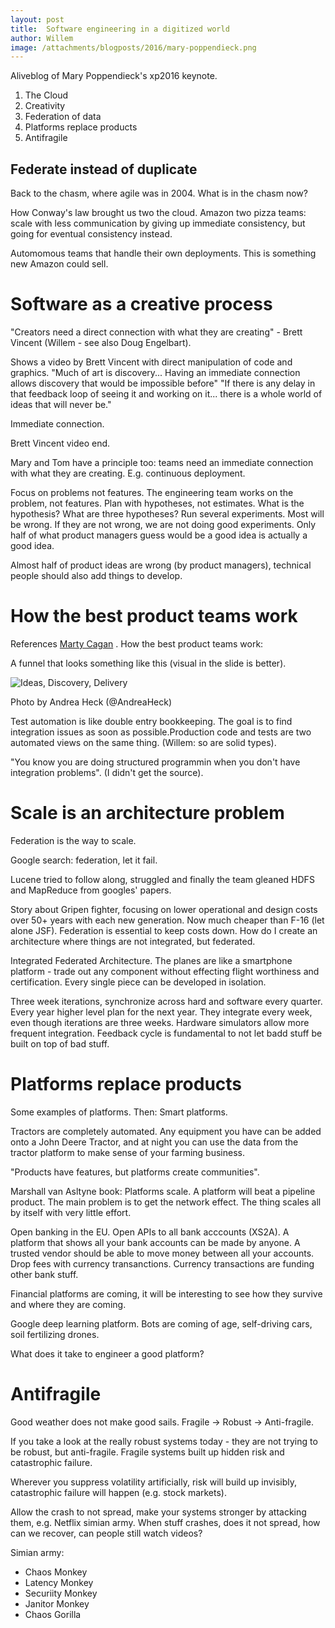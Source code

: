 ```yaml
---
layout: post
title:  Software engineering in a digitized world
author: Willem
image: /attachments/blogposts/2016/mary-poppendieck.png
---
```


Aliveblog of Mary Poppendieck's xp2016 keynote.


1. The Cloud
2. Creativity
3. Federation of data
4. Platforms replace products
5. Antifragile

## Federate instead of duplicate

Back to the chasm, where agile was in 2004. What is in the chasm now?

How Conway's law brought us two the cloud. Amazon two pizza teams: scale with less communication by giving up immediate consistency, but going for eventual consistency instead.

Automomous teams that handle their own deployments. This is something new Amazon could sell.

# Software as a creative process

"Creators need a direct connection with what they are creating" - Brett Vincent (Willem - see also Doug Engelbart).

Shows a video by Brett Vincent with direct manipulation of code and graphics. "Much of art is discovery... Having an immediate connection allows discovery that would be impossible before" "If there is any delay in that feedback loop of seeing it and working on it... there is a whole world of ideas that will never be."

Immediate connection.

Brett Vincent video end.

Mary and Tom have a principle too: teams need an immediate connection with what they are creating. E.g. continuous deployment.

Focus on problems not features. The engineering team works on the problem, not features. Plan with hypotheses, not estimates. What is the hypothesis? What are three hypotheses? Run several experiments. Most will be wrong. If they are not wrong, we are not doing good experiments. Only half of what product managers guess would be a good idea is actually a good idea.

Almost half of product ideas are wrong (by product managers), technical people should also add things to develop.

# How the best product teams work

References [Marty Cagan](http://www.svpg.com/developer-powered-innovation) . How the best product teams work:

A funnel that looks something like this (visual in the slide is better).

![Ideas, Discovery, Delivery](https://pbs.twimg.com/media/CjXqlqAUgAAa_Op.jpg)

Photo by Andrea Heck (@AndreaHeck)

Test automation is like double entry bookkeeping. The goal is to find integration issues as soon as possible.Production code and tests are two automated views on the same thing. (Willem: so are solid types).

"You know you are doing structured programmin when you don't have integration problems". (I didn't get the source).

# Scale is an architecture problem

Federation is the way to scale.

Google search: federation, let it fail.

Lucene tried to follow along, struggled and finally the team gleaned HDFS and MapReduce from googles' papers.

Story about Gripen fighter, focusing on lower operational and design costs over 50+ years with each new generation. Now much cheaper than F-16 (let alone JSF). Federation is essential to keep costs down. How do I create an architecture where things are not integrated, but federated.

Integrated Federated Architecture. The planes are like a smartphone platform - trade out any component without effecting flight worthiness and certification. Every single piece can be developed in isolation.

Three week iterations, synchronize across hard and software every quarter. Every year higher level plan for the next year. They integrate every week, even though iterations are three weeks. Hardware simulators allow more frequent integration. Feedback cycle is fundamental to not let badd stuff be built on top of bad stuff.

# Platforms replace products

Some examples of platforms. Then: Smart platforms.

Tractors are completely automated. Any equipment you have can be added onto a John Deere Tractor, and at night you can use the data from the tractor platform to make sense of your farming business.

"Products have features, but platforms create communities".

Marshall van Asltyne book: Platforms scale. A platform will beat a pipeline product. The main problem is to get the network effect. The thing scales all by itself with very little effort.

Open banking in the EU. Open APIs to all bank acccounts (XS2A). A platform that shows all your bank accounts can be made by anyone. A trusted vendor should be able to move money between all your accounts. Drop fees with currency transanctions. Currency transactions are funding other bank stuff.

Financial platforms are coming, it will be interesting to see how they survive and where they are coming.

Google deep learning platform. Bots are coming of age, self-driving cars, soil fertilizing drones.

What does it take to engineer a good platform?

# Antifragile

Good weather does not make good sails. Fragile -> Robust -> Anti-fragile.

If you take a look at the really robust systems today - they are not trying to be robust, but anti-fragile. Fragile systems built up hidden risk and catastrophic failure.

Wherever you suppress volatility artificially, risk will build up invisibly, catastrophic failure will happen (e.g. stock markets).

Allow the crash to not spread, make your systems stronger by attacking them, e.g. Netflix simian army. When stuff crashes, does it not spread, how can we recover, can people still watch videos?

Simian army:

* Chaos Monkey
* Latency Monkey
* Securiity Monkey
* Janitor Monkey
* Chaos Gorilla



